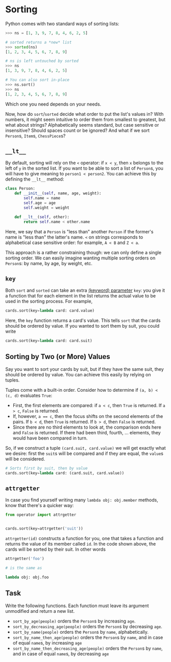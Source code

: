 # Sorting

Python comes with two standard ways of sorting lists:

```python
>>> ns = [1, 3, 9, 7, 8, 4, 6, 2, 5]

# sorted returns a *new* list
>>> sorted(ns)
[1, 2, 3, 4, 5, 6, 7, 8, 9]

# ns is left untouched by sorted
>>> ns
[1, 3, 9, 7, 8, 4, 6, 2, 5]

# You can also sort in-place
>>> ns.sort()
>>> ns
[1, 2, 3, 4, 5, 6, 7, 8, 9]
```

Which one you need depends on your needs.

Now, how do `sort`/`sorted` decide what order to put the list's values in?
With numbers, it might seem intuitive to order them from smallest to greatest, but what about strings?
Alphabetically seems standard, but case sensitive or insensitive?
Should spaces count or be ignored?
And what if we sort `Person`s, `Item`s, `ChessPiece`s?

## `__lt__`

By default, sorting will rely on the `<` operator: if `x < y`, then `x` belongs to the left of `y` in the sorted list.
If you want to be able to sort a list of `Person`s, you will have to give meaning to `person1 < person2`.
You can achieve this by defining the `__lt__` method:

```python
class Person:
    def __init__(self, name, age, weight):
        self.name = name
        self.age = age
        self.weight = weight

    def __lt__(self, other):
        return self.name < other.name
```

Here, we say that a `Person` is "less than" another `Person` if the former's name is "less than" the latter's name.
`<` on strings corresponds to alphabetical case sensitive order: for example, `A < B` and `Z < a`.

This approach is a rather constraining though: we can only define a single sorting order.
We can easily imagine wanting multiple sorting orders on `Person`s: by name, by age, by weight, etc.

## `key`

Both `sort` and `sorted` can take an extra [(keyword) parameter](https://docs.python.org/3/glossary.html#term-argument) `key`: you give it a function that for each element in the list returns the actual value to be used in the sorting process.
For example,

```python
cards.sort(key=lambda card: card.value)
```

Here, the `key` function returns a card's value.
This tells `sort` that the cards should be ordered by value.
If you wanted to sort them by suit, you could write

```python
cards.sort(key=lambda card: card.suit)
```

## Sorting by Two (or More) Values

Say you want to sort your cards by suit, but if they have the same suit, they should be ordered by value.
You can achieve this easily by relying on tuples.

Tuples come with a built-in order.
Consider how to determine if `(a, b) < (c, d)` evaluates `True`:

* First, the first elements are compared: if `a < c`, then `True` is returned.
  If `a > c`, `False` is returned.
* If, however, `a == c`, then the focus shifts on the second elements of the pairs.
  If `b < d`, then `True` is returned.
  If `b > d`, then `False` is returned.
* Since there are no third elements to look at, the comparison ends here and `False` is returned.
  If there had been third, fourth, ... elements, they would have been compared in turn.

So, if we construct a tuple `(card.suit, card.value)` we will get exactly what we desire: first the `suit`s will be compared and if they are equal, the `value`s will be considered.

```python
# Sorts first by suit, then by value
cards.sort(key=lambda card: (card.suit, card.value))
```

## `attrgetter`

In case you find yourself writing many `lambda obj: obj.member` methods, know that there's a quicker way:

```python
from operator import attrgetter


cards.sort(key=attrgetter('suit'))
```

`attrgetter(id)` constructs a function for you, one that takes a function and returns the value of its member called `id`.
In the code shown above, the cards will be sorted by their suit.
In other words

```python
attrgetter('foo')

# is the same as

lambda obj: obj.foo
```

## Task

Write the following functions.
Each function must leave its argument unmodified and return a new list.

* `sort_by_age(people)` orders the `Person`s by increasing `age`.
* `sort_by_decreasing_age(people)` orders the `Person`s by decreasing `age`.
* `sort_by_name(people)` orders the `Person`s by `name`, alphabetically.
* `sort_by_name_then_age(people)` orders the `Person`s by `name`, and in case of equal `name`s, by increasing `age`
* `sort_by_name_then_decreasing_age(people)` orders the `Person`s by `name`, and in case of equal `name`s, by decreasing `age`
